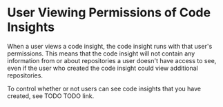 # User Viewing Permissions of Code Insights

When a user views a code insight, the code insight runs with that user's permissions. This means that the code insight will not contain any information from or about repositories a user doesn't have access to see, even if the user who created the code insight could view additional repositories. 

To control whether or not users can see code insights that you have created, see TODO TODO link. 
